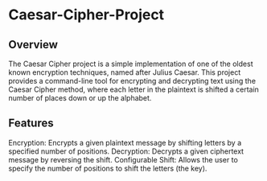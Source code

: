 # Caesar-Cipher-Project
## Overview
The Caesar Cipher project is a simple implementation of one of the oldest known encryption techniques, named after Julius Caesar. This project provides a command-line tool for encrypting and decrypting text using the Caesar Cipher method, where each letter in the plaintext is shifted a certain number of places down or up the alphabet.

## Features
Encryption: Encrypts a given plaintext message by shifting letters by a specified number of positions.
Decryption: Decrypts a given ciphertext message by reversing the shift.
Configurable Shift: Allows the user to specify the number of positions to shift the letters (the key).
